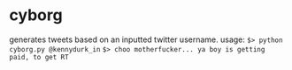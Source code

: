 # cyborg
generates tweets based on an inputted twitter username.
usage:
```$> python cyborg.py @kennydurk_in```
```$> choo motherfucker... ya boy is getting paid, to get RT```